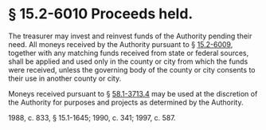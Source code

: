 # § 15.2-6010 Proceeds held.

<p>The treasurer may invest and reinvest funds of the Authority pending their need. All moneys received by the Authority pursuant to § <a href='http://law.lis.virginia.gov/vacode/15.2-6009/'>15.2-6009</a>, together with any matching funds received from state or federal sources, shall be applied and used only in the county or city from which the funds were received, unless the governing body of the county or city consents to their use in another county or city.</p><p>Moneys received pursuant to § <a href='http://law.lis.virginia.gov/vacode/58.1-3713.4/'>58.1-3713.4</a> may be used at the discretion of the Authority for purposes and projects as determined by the Authority.</p><p>1988, c. 833, § 15.1-1645; 1990, c. 341; 1997, c. 587.</p>
